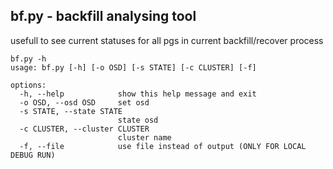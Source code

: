 ## bf.py - backfill analysing tool
usefull to see current statuses for all pgs in current backfill/recover process
```
bf.py -h
usage: bf.py [-h] [-o OSD] [-s STATE] [-c CLUSTER] [-f]

options:
  -h, --help            show this help message and exit
  -o OSD, --osd OSD     set osd
  -s STATE, --state STATE
                        state osd
  -c CLUSTER, --cluster CLUSTER
                        cluster name
  -f, --file            use file instead of output (ONLY FOR LOCAL DEBUG RUN)
```
